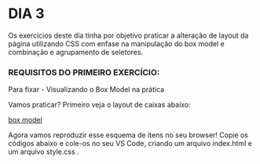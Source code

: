 # DIA 3

Os exercícios deste dia tinha por objetivo praticar a alteração de layout da página utilizando CSS com enfase na manipulação do box model e combinação e agrupamento de seletores.



### REQUISITOS DO PRIMEIRO EXERCÍCIO:

Para fixar - Visualizando o Box Model na prática

Vamos praticar? Primeiro veja o layout de caixas abaixo:

[box model](css-box-model-example.png)

Agora vamos reproduzir esse esquema de itens no seu browser! Copie os códigos abaixo e cole-os no seu VS Code, criando um arquivo index.html e um arquivo style.css .